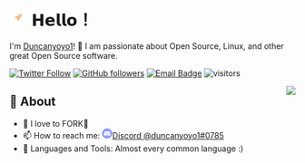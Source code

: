 # <a href="https://github.com/duncanyoyo1"><img src="https://raw.githubusercontent.com/duncanyoyo1/duncanyoyo1/main/assets/icon.svg" width="32px"></a> 𝗛𝗲𝗹𝗹𝗼！ 
I'm [Duncanyoyo1](https://github.com/duncanyoyo1)! 👋 I am passionate about Open Source, Linux, and other great Open Source software.


[![Twitter Follow](https://img.shields.io/twitter/follow/duncanyoyo1?label=Follow%20on%20Twitter&style=plastic)](https://twitter.com/duncanyoyo1)
[![GitHub followers](https://img.shields.io/github/followers/duncanyoyo1?label=Follow%20on%20GitHub&style=plastic)](https://github.com/duncanyoyo1)
[![Email Badge](https://img.shields.io/badge/-Email-c14438?style=plastic&logo=Gmail&logoColor=white&link=mailto:duncanyoyo1@gmail.com)](mailto:duncanyoyo1@gmail.com)
![visitors](https://visitor-badge.laobi.icu/badge?page_id=duncanyoyo1)

<img align="right" src="https://github-readme-stats.vercel.app/api?username=duncanyoyo1&show_icons=true&hide_border=true&theme=tokyonight">

## 🧐 About

- 🙇 I love to FORK🍴
- 📫 How to reach me: <a href="https://discordapp.com/users/281308567695261707"><img src="https://raw.githubusercontent.com/duncanyoyo1/duncanyoyo1/master/assets/discord-round.svg" width="18px">Discord @duncanyoyo1#0785</a>
- 🌱 Languages and Tools: Almost every common language :)
